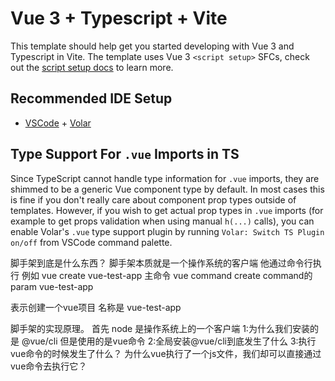 # Vue 3 + Typescript + Vite

This template should help get you started developing with Vue 3 and Typescript in Vite. The template uses Vue 3 `<script setup>` SFCs, check out the [script setup docs](https://v3.vuejs.org/api/sfc-script-setup.html#sfc-script-setup) to learn more.

## Recommended IDE Setup

- [VSCode](https://code.visualstudio.com/) + [Volar](https://marketplace.visualstudio.com/items?itemName=johnsoncodehk.volar)

## Type Support For `.vue` Imports in TS

Since TypeScript cannot handle type information for `.vue` imports, they are shimmed to be a generic Vue component type by default. In most cases this is fine if you don't really care about component prop types outside of templates. However, if you wish to get actual prop types in `.vue` imports (for example to get props validation when using manual `h(...)` calls), you can enable Volar's `.vue` type support plugin by running `Volar: Switch TS Plugin on/off` from VSCode command palette.


脚手架到底是什么东西？
脚手架本质就是一个操作系统的客户端
他通过命令行执行
例如 vue create vue-test-app
主命令  vue
command  create
command的param  vue-test-app

表示创建一个vue项目 名称是 vue-test-app

脚手架的实现原理。
首先 node 是操作系统上的一个客户端
1:为什么我们安装的是 @vue/cli 但是使用的是vue命令
2:全局安装@vue/cli到底发生了什么
3:执行vue命令的时候发生了什么？ 为什么vue执行了一个js文件，我们却可以直接通过vue命令去执行它？
